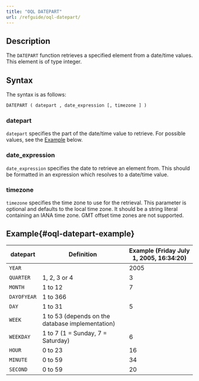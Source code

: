 ```yaml
---
title: "OQL DATEPART"
url: /refguide/oql-datepart/
---
```


## Description

The `DATEPART` function retrieves a specified element from a date/time values. This element is of type integer.

## Syntax

The syntax is as follows:

```sql {linenos=false}
DATEPART ( datepart , date_expression [, timezone ] )
```

### datepart

`datepart` specifies the part of the date/time value to retrieve. For possible values, see the [Example](#oql-datepart-example) below.

### date_expression

`date_expression` specifies the date to retrieve an element from. This should be formatted in an expression which resolves to a date/time value.

### timezone

`timezone` specifies the time zone to use for the retrieval. This parameter is optional and defaults to the local time zone. It should be a string literal containing an IANA time zone. GMT offset time zones are not supported.

## Example{#oql-datepart-example}

| datepart | Definition | Example (Friday July 1, 2005, 16:34:20) |
| --- | --- | --- |
| `YEAR` |   | 2005 |
| `QUARTER` | 1, 2, 3 or 4 | 3 |
| `MONTH` | 1 to 12 | 7 |
| `DAYOFYEAR` | 1 to 366 |   |
| `DAY` | 1 to 31 | 5 |
| `WEEK` | 1 to 53 (depends on the database implementation) |   |
| `WEEKDAY` | 1 to 7 (1 = Sunday, 7 = Saturday) | 6 |
| `HOUR` | 0 to 23 | 16 |
| `MINUTE` | 0 to 59 | 34 |
| `SECOND` | 0 to 59 | 20 |
